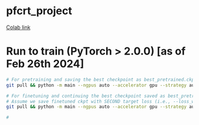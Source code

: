# pfcrt_project

[Colab link](https://colab.research.google.com/drive/1dg0OAJAQt-rwmWPKFcv2CyK5Si8JIfyu?usp=sharing)

# Run to train (PyTorch > 2.0.0) [as of Feb 26th 2024]
```bash
# For pretraining and saving the best checkpoint as best_pretrained.ckpt
git pull && python -m main --ngpus auto --accelerator gpu --strategy auto -b 512 --loss_weights 0 0 0

# For finetuning and continuing the best checkpoint saved as best_pretrained.ckpt
# Assume we save finetuned ckpt with SECOND target loss (i.e., --loss_weights 0 1 0) inside output_finetune_l1 directory
git pull && python -m main --ngpus auto --accelerator gpu --strategy auto -b 512 --finetune --loss_weights 0 1 0 --load_model_directory output_finetune_l1 --load_model_checkpoint best_pretrained.ckpt

#

```
